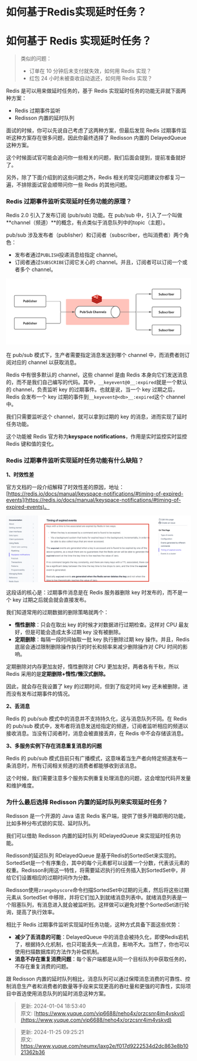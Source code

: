 # 如何基于Redis实现延时任务？

# 如何基于 Redis 实现延时任务？
> 类似的问题：
>
> + 订单在 10 分钟后未支付就失效，如何用 Redis 实现？
> + 红包 24 小时未被查收自动退还，如何用 Redis 实现？
>



Redis 是可以用来做延时任务的，基于 Redis 实现延时任务的功能无非就下面两种方案：

+ Redis 过期事件监听
+ Redisson 内置的延时队列

面试的时候，你可以先说自己考虑了这两种方案，但最后发现 Redis 过期事件监听这种方案存在很多问题，因此你最终选择了 Redisson 内置的 DelayedQueue 这种方案。

这个时候面试官可能会追问你一些相关的问题，我们后面会提到，提前准备就好了。

另外，除了下面介绍到的这些问题之外，Redis 相关的常见问题建议你都复习一遍，不排除面试官会顺带问你一些 Redis 的其他问题。

### Redis 过期事件监听实现延时任务功能的原理？
Redis 2.0 引入了发布订阅 (pub/sub) 功能。在 pub/sub 中，引入了一个叫做**channel（频道）**的概念，有点类似于消息队列中的topic（主题）。

pub/sub 涉及发布者（publisher）和订阅者（subscriber，也叫消费者）两个角色：

+ 发布者通过`PUBLISH`投递消息给指定 channel。
+ 订阅者通过`SUBSCRIBE`订阅它关心的 channel。并且，订阅者可以订阅一个或者多个 channel。

![1732497920903-d3fd0540-2ea2-41b7-9bfd-9f15351fa316.png](./img/UDgmEj6oie9oixZw/1732497920903-d3fd0540-2ea2-41b7-9bfd-9f15351fa316-726567.png)

在 pub/sub 模式下，生产者需要指定消息发送到哪个 channel 中，而消费者则订阅对应的 channel 以获取消息。

Redis 中有很多默认的 channel，这些 channel 是由 Redis 本身向它们发送消息的，而不是我们自己编写的代码。其中，`__keyevent@0__:expired`就是一个默认的 channel，负责监听 key 的过期事件。也就是说，当一个 key 过期之后，Redis 会发布一个 key 过期的事件到`__keyevent@<db>__:expired`这个 channel 中。

我们只需要监听这个 channel，就可以拿到过期的 key 的消息，进而实现了延时任务功能。

这个功能被 Redis 官方称为**keyspace notifications**，作用是实时监控实时监控 Redis 键和值的变化。

### Redis 过期事件监听实现延时任务功能有什么缺陷？
**1、时效性差**

官方文档的一段介绍解释了时效性差的原因，地址：[https://redis.io/docs/manual/keyspace-notifications/#timing-of-expired-events](https://redis.io/docs/manual/keyspace-notifications/#timing-of-expired-events)。

![1732497920982-6c8fd117-252e-4991-b785-d33bef6c02f1.png](./img/UDgmEj6oie9oixZw/1732497920982-6c8fd117-252e-4991-b785-d33bef6c02f1-801418.png)

这段话的核心是：过期事件消息是在 Redis 服务器删除 key 时发布的，而不是一个 key 过期之后就会就会直接发布。

我们知道常用的过期数据的删除策略就两个：

+ **惰性删除**：只会在取出 key 的时候才对数据进行过期检查。这样对 CPU 最友好，但是可能会造成太多过期 key 没有被删除。
+ **定期删除**：每隔一段时间抽取一批 key 执行删除过期 key 操作。并且，Redis 底层会通过限制删除操作执行的时长和频率来减少删除操作对 CPU 时间的影响。

定期删除对内存更加友好，惰性删除对 CPU 更加友好。两者各有千秋，所以 Redis 采用的是**定期删除+惰性/懒汉式删除。**

因此，就会存在我设置了 key 的过期时间，但到了指定时间 key 还未被删除，进而没有发布过期事件的情况。

**2、丢消息**

Redis 的 pub/sub 模式中的消息并不支持持久化，这与消息队列不同。在 Redis 的 pub/sub 模式中，发布者将消息发送给指定的频道，订阅者监听相应的频道以接收消息。当没有订阅者时，消息会被直接丢弃，在 Redis 中不会存储该消息。

**3、多服务实例下存在消息重复消息的问题**

Redis 的 pub/sub 模式目前只有广播模式，这意味着当生产者向特定频道发布一条消息时，所有订阅相关频道的消费者都能够收到该消息。

这个时候，我们需要注意多个服务实例重复处理消息的问题，这会增加代码开发量和维护难度。

### 为什么最后选择 Redisson 内置的延时队列来实现延时任务？
Redisson 是一个开源的 Java 语言 Redis 客户端，提供了很多开箱即用的功能，比如多种分布式锁的实现、延时队列。

我们可以借助 Redisson 内置的延时队列 RDelayedQueue 来实现延时任务功能。

Redisson的延迟队列 RDelayedQueue 是基于Redis的SortedSet来实现的。SortedSet是一个有序集合，其中的每个元素都可以设置一个分数，代表该元素的权重。Redisson利用这一特性，将需要延迟执行的任务插入到SortedSet中，并给它们设置相应的过期时间作为分数。

Redisson使用`zrangebyscore`命令扫描SortedSet中过期的元素，然后将这些过期元素从 SortedSet 中移除，并将它们加入到就绪消息列表中。就绪消息列表是一个阻塞队列，有消息进入就会被监听到。这样做可以避免对整个SortedSet进行轮询，提高了执行效率。

相比于 Redis 过期事件监听实现延时任务功能，这种方式具备下面这些优势：

+ **减少了丢消息的可能**：DelayedQueue 中的消息会被持久化，即使Redis宕机了，根据持久化机制，也只可能丢失一点消息，影响不大。当然了，你也可以使用扫描数据库的方法作为补偿机制。
+ **消息不存在重复消费问题**：每个客户端都是从同一个目标队列中获取任务的，不存在重复消费的问题。

跟 Redisson  内置的延时队列相比，消息队列可以通过保障消息消费的可靠性、控制消息生产者和消费者的数量等手段来实现更高的吞吐量和更强的可靠性，实际项目中首选使用消息队列的延时消息这种方案。



> 更新: 2024-01-04 18:53:40  
原文: [https://www.yuque.com/vip6688/neho4x/orzcsnr4im4vskvd](https://www.yuque.com/vip6688/neho4x/orzcsnr4im4vskvd)
>



> 更新: 2024-11-25 09:25:21  
> 原文: <https://www.yuque.com/neumx/laxg2e/f017d9222534d2dc863e8b1021362b36>